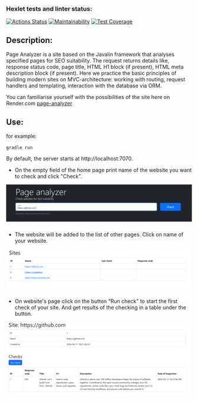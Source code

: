 ### Hexlet tests and linter status:
[![Actions Status](https://github.com/packman1783/java-project-72/actions/workflows/hexlet-check.yml/badge.svg)](https://github.com/packman1783/java-project-72/actions)
[![Maintainability](https://api.codeclimate.com/v1/badges/a3f323ecd3b6c41d92c0/maintainability)](https://codeclimate.com/github/packman1783/java-project-72/maintainability)
[![Test Coverage](https://api.codeclimate.com/v1/badges/a3f323ecd3b6c41d92c0/test_coverage)](https://codeclimate.com/github/packman1783/java-project-72/test_coverage)

## Description:
Page Analyzer is a site based on the Javalin framework that analyses specified pages for SEO suitability. The request returns details like, response status code,
page title, HTML H1 block (if present), HTML meta description block (if present). Here we practice the basic principles of building
modern sites on MVC-architecture: working with routing, request handlers and templating, interaction with the database via ORM.

You can familiarise yourself with the possibilities of the site here on Render.com [page-analyzer](https://java-project-72-jf6n.onrender.com)

## Use:
for example: 
```
gradle run
```

By default, the server starts at http://localhost:7070.

 - On the empty field of the home page print name of the website you want to check and click "Check".

![img_5.png](img_5.png)

 - The website will be added to the list of other pages. Click on name of your website.

![img_1.png](img_1.png)

 - On website's page click on the button "Run check" to start the first check of your site. And get results of the checking in a table under the button.

![img_12.png](img_12.png)
